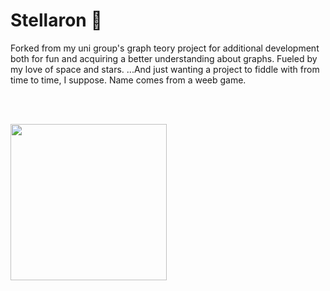 # Stellaron 🌌

Forked from my uni group's graph teory project for additional development both for fun and acquiring a better understanding about graphs. Fueled by my love of space and stars. ...And just wanting a project to fiddle with from time to time, I suppose.
Name comes from a weeb game.

<br></br>

<img src="https://github.com/amanda-lais/Stellaron/assets/100282290/461e524d-46e5-493d-84ac-0df60752ee61" width="250"/>

